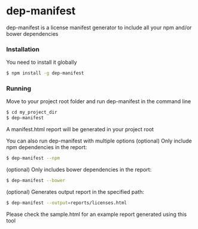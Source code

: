 # dep-manifest

dep-manifest is a license manifest generator to include all your npm and/or bower dependencies


### Installation

You need to install it globally

```sh
$ npm install -g dep-manifest
```

### Running

Move to your project root folder and run dep-manifest in the command line
```sh
$ cd my_project_dir
$ dep-manifest
```
A manifest.html report will be generated in your project root

You can also run dep-manifest with multiple options
(optional) Only include npm dependencies in the report:
```sh
$ dep-manifest --npm
```
(optional) Only includes bower dependencies in the report:
```sh
$ dep-manifest --bower
```

(optional) Generates output report in the specified path:
```sh
$ dep-manifest --output=reports/licenses.html
```
Please check the sample.html for an example report generated using this tool

